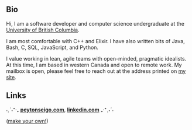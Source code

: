 ## Bio

Hi, I am a software developer and computer science undergraduate at the <a href="https://www.cs.ubc.ca/about-our-department" target="_blank" rel="noreferrer noopener">University of British Columbia</a>.

I am most comfortable with C++ and Elixir. I have also written bits of Java, Bash, C, SQL, JavaScript, and Python.

I value working in lean, agile teams with open-minded, pragmatic idealists. At this time, I am based in western Canada and open to remote work. 
My mailbox is open, please feel free to reach out at the address printed on [my site](https://peytonseigo.ca).

## Links

˗ˏˋ˖⁺‧₊ **[peytonseigo.com](http://peytonseigo.com)**, **[linkedin.com](https://linkedin.com/in/peytonseigo)** ₊‧⁺ˎ˖ˊ˗

([make your own!](https://replit.com/@pseigo/fun-markdown-link-generator))
